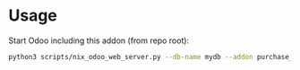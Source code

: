 # Usage

Start Odoo including this addon (from repo root):

```bash
python3 scripts/nix_odoo_web_server.py --db-name mydb --addon purchase_advance_payment
```
